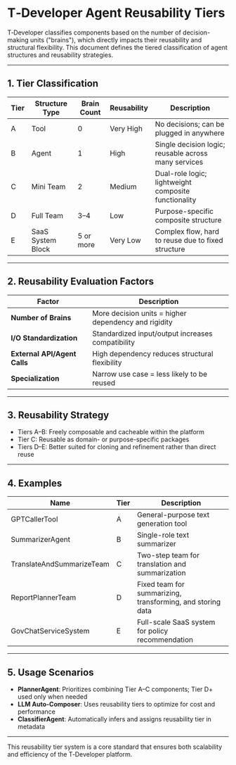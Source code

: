 # T‑Developer Agent Reusability Tiers

T‑Developer classifies components based on the number of decision-making units ("brains"), which directly impacts their reusability and structural flexibility. This document defines the tiered classification of agent structures and reusability strategies.

---

## 1. Tier Classification

| Tier | Structure Type    | Brain Count | Reusability | Description                                          |
| ---- | ----------------- | ----------- | ----------- | ---------------------------------------------------- |
| A    | Tool              | 0           | Very High   | No decisions; can be plugged in anywhere             |
| B    | Agent             | 1           | High        | Single decision logic; reusable across many services |
| C    | Mini Team         | 2           | Medium      | Dual-role logic; lightweight composite functionality |
| D    | Full Team         | 3–4         | Low         | Purpose-specific composite structure                 |
| E    | SaaS System Block | 5 or more   | Very Low    | Complex flow, hard to reuse due to fixed structure   |

---

## 2. Reusability Evaluation Factors

| Factor                       | Description                                          |
| ---------------------------- | ---------------------------------------------------- |
| **Number of Brains**         | More decision units = higher dependency and rigidity |
| **I/O Standardization**      | Standardized input/output increases compatibility    |
| **External API/Agent Calls** | High dependency reduces structural flexibility       |
| **Specialization**           | Narrow use case = less likely to be reused           |

---

## 3. Reusability Strategy

* Tiers A–B: Freely composable and cacheable within the platform
* Tier C: Reusable as domain- or purpose-specific packages
* Tiers D–E: Better suited for cloning and refinement rather than direct reuse

---

## 4. Examples

| Name                      | Tier | Description                                                |
| ------------------------- | ---- | ---------------------------------------------------------- |
| GPTCallerTool             | A    | General-purpose text generation tool                       |
| SummarizerAgent           | B    | Single-role text summarizer                                |
| TranslateAndSummarizeTeam | C    | Two-step team for translation and summarization            |
| ReportPlannerTeam         | D    | Fixed team for summarizing, transforming, and storing data |
| GovChatServiceSystem      | E    | Full-scale SaaS system for policy recommendation           |

---

## 5. Usage Scenarios

* **PlannerAgent**: Prioritizes combining Tier A–C components; Tier D+ used only when needed
* **LLM Auto-Composer**: Uses reusability tiers to optimize for cost and performance
* **ClassifierAgent**: Automatically infers and assigns reusability tier in metadata

---

This reusability tier system is a core standard that ensures both scalability and efficiency of the T‑Developer platform.
